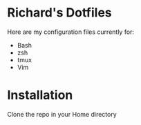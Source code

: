 Richard's Dotfiles
==================
Here are my configuration files currently for:
* Bash
* zsh
* tmux
* Vim

Installation
============
Clone the repo in your Home directory
